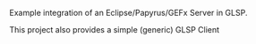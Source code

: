 Example integration of an Eclipse/Papyrus/GEFx Server in GLSP.

This project also provides a simple (generic) GLSP Client 